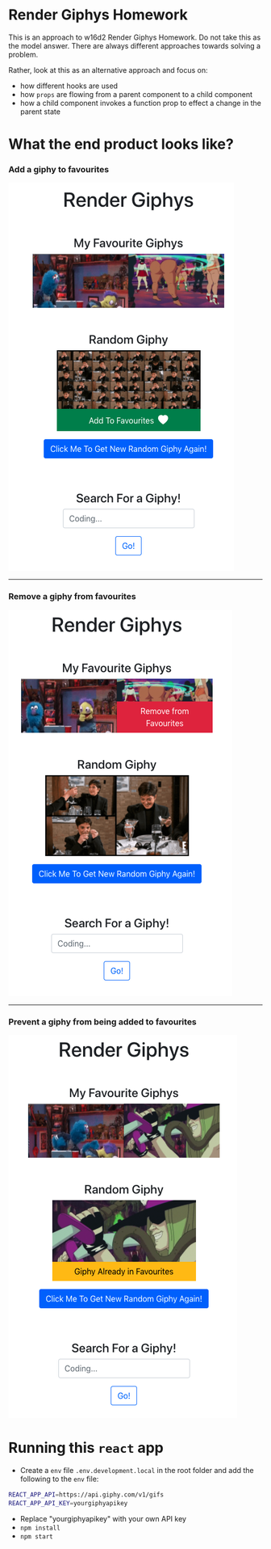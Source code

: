 # Render Giphys Homework

This is an approach to w16d2 Render Giphys Homework. Do not take this as the model answer. There are always different approaches towards solving a problem.

Rather, look at this as an alternative approach and focus on:

- how different hooks are used
- how `props` are flowing from a parent component to a child component
- how a child component invokes a function prop to effect a change in the parent state

# What the end product looks like?

### Add a giphy to favourites

![image-one](./assets/image-one.png)

---

### Remove a giphy from favourites

![image-two](./assets/image-two.png)

---

### Prevent a giphy from being added to favourites

![image-three](./assets/image-three.png)

# Running this `react` app

- Create a `env` file `.env.development.local` in the root folder and add the following to the `env` file:

```bash
REACT_APP_API=https://api.giphy.com/v1/gifs
REACT_APP_API_KEY=yourgiphyapikey
```
- Replace "yourgiphyapikey" with your own API key
- `npm install`
- `npm start`
